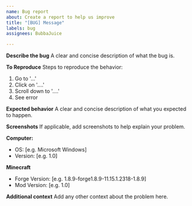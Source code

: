 ```yaml
---
name: Bug report
about: Create a report to help us improve
title: "[BUG] Message"
labels: bug
assignees: BubbaJuice

---
```


**Describe the bug**
A clear and concise description of what the bug is.

**To Reproduce**
Steps to reproduce the behavior:
1. Go to '...'
2. Click on '....'
3. Scroll down to '....'
4. See error

**Expected behavior**
A clear and concise description of what you expected to happen.

**Screenshots**
If applicable, add screenshots to help explain your problem.

**Computer:**
 - OS: [e.g. Microsoft Windows]
 - Version: [e.g. 1.0]

**Minecraft**
- Forge Version: [e.g. 1.8.9-forge1.8.9-11.15.1.2318-1.8.9]
- Mod Version: [e.g. 1.0]

**Additional context**
Add any other context about the problem here.
